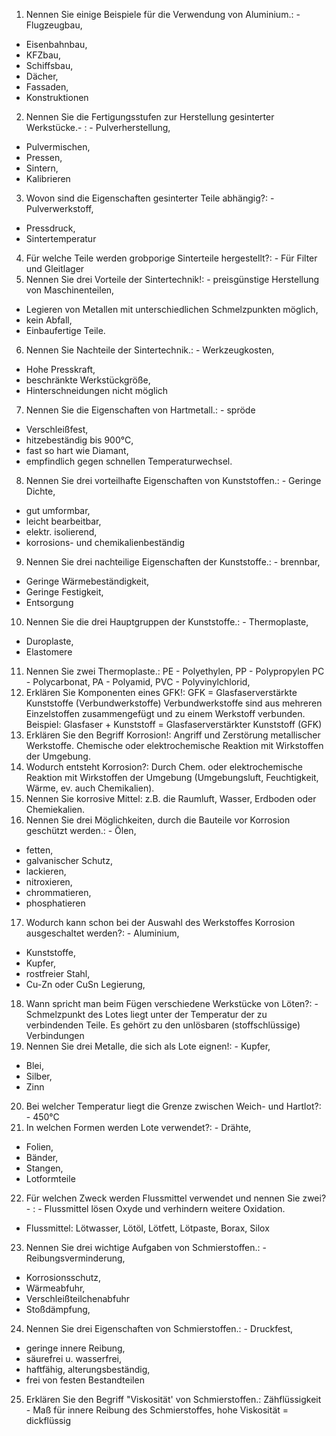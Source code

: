 1. Nennen Sie einige Beispiele für die Verwendung von Aluminium.: -
Flugzeugbau,
- Eisenbahnbau,
- KFZbau,
- Schiffsbau,
- Dächer,
- Fassaden,
- Konstruktionen
2. Nennen Sie die Fertigungsstufen zur Herstellung gesinterter Werkstücke.-
: - Pulverherstellung,
- Pulvermischen,
- Pressen,
- Sintern,
- Kalibrieren
3. Wovon sind die Eigenschaften gesinterter Teile abhängig?: - Pulverwerkstoff,
- Pressdruck,
- Sintertemperatur
4. Für welche Teile werden grobporige Sinterteile hergestellt?: - Für Filter und
Gleitlager
5. Nennen Sie drei Vorteile der Sintertechnik!: - preisgünstige Herstellung von
Maschinenteilen,
- Legieren von Metallen mit unterschiedlichen Schmelzpunkten möglich,
- kein Abfall,
- Einbaufertige Teile.
6. Nennen Sie Nachteile der Sintertechnik.: - Werkzeugkosten,
- Hohe Presskraft,
- beschränkte Werkstückgröße,
- Hinterschneidungen nicht möglich
7. Nennen Sie die Eigenschaften von Hartmetall.: - spröde
- Verschleißfest,
- hitzebeständig bis 900°C,
- fast so hart wie Diamant,
- empfindlich gegen schnellen Temperaturwechsel.
8. Nennen Sie drei vorteilhafte Eigenschaften von Kunststoffen.: - Geringe
Dichte,
- gut umformbar,
- leicht bearbeitbar,
- elektr. isolierend,
- korrosions- und chemikalienbeständig
9. Nennen Sie drei nachteilige Eigenschaften der Kunststoffe.: - brennbar,
- Geringe Wärmebeständigkeit,
- Geringe Festigkeit,
- Entsorgung
10. Nennen Sie die drei Hauptgruppen der Kunststoffe.: - Thermoplaste,
- Duroplaste,
- Elastomere
11. Nennen Sie zwei Thermoplaste.: PE - Polyethylen,
PP - Polypropylen
PC - Polycarbonat,
PA - Polyamid,
PVC - Polyvinylchlorid,
12. Erklären Sie Komponenten eines GFK!: GFK = Glasfaserverstärkte Kunststoffe (Verbundwerkstoffe)
Verbundwerkstoffe sind aus mehreren Einzelstoffen zusammengefügt und zu
einem Werkstoff verbunden.
Beispiel:
Glasfaser + Kunststoff = Glasfaserverstärkter Kunststoff (GFK)
13. Erklären Sie den Begriff Korrosion!: Angriff und Zerstörung metallischer
Werkstoffe.
Chemische oder elektrochemische Reaktion mit Wirkstoffen der Umgebung.
14. Wodurch entsteht Korrosion?: Durch Chem. oder elektrochemische Reaktion mit Wirkstoffen der Umgebung
(Umgebungsluft, Feuchtigkeit, Wärme, ev. auch Chemikalien).
15. Nennen Sie korrosive Mittel: z.B. die Raumluft, Wasser, Erdboden oder
Chemiekalien.
16. Nennen Sie drei Möglichkeiten, durch die Bauteile vor Korrosion
geschützt werden.: - Ölen,
- fetten,
- galvanischer Schutz,
- lackieren,
- nitroxieren,
- chrommatieren,
- phosphatieren
17. Wodurch kann schon bei der Auswahl des Werkstoffes Korrosion ausgeschaltet werden?: - Aluminium,
- Kunststoffe,
- Kupfer,
- rostfreier Stahl,
- Cu-Zn oder CuSn Legierung,
18. Wann spricht man beim Fügen verschiedene Werkstücke von Löten?: -
Schmelzpunkt des Lotes liegt unter der Temperatur der zu verbindenden Teile.
Es gehört zu den unlösbaren (stoffschlüssige) Verbindungen
19. Nennen Sie drei Metalle, die sich als Lote eignen!: - Kupfer,
- Blei,
- Silber,
- Zinn
20. Bei welcher Temperatur liegt die Grenze zwischen Weich- und Hartlot?: -
450°C
21. In welchen Formen werden Lote verwendet?: - Drähte,
- Folien,
- Bänder,
- Stangen,
- Lotformteile
22. Für welchen Zweck werden Flussmittel verwendet und nennen Sie zwei?-
: - Flussmittel lösen Oxyde und verhindern weitere Oxidation.
- Flussmittel: Lötwasser, Lötöl, Lötfett, Lötpaste, Borax, Silox
23. Nennen Sie drei wichtige Aufgaben von Schmierstoffen.: - Reibungsverminderung,
- Korrosionsschutz,
- Wärmeabfuhr,
- Verschleißteilchenabfuhr
- Stoßdämpfung,
24. Nennen Sie drei Eigenschaften von Schmierstoffen.: - Druckfest,
- geringe innere Reibung,
- säurefrei u. wasserfrei,
- haftfähig, alterungsbeständig,
- frei von festen Bestandteilen
25. Erklären Sie den Begriff "Viskosität' von Schmierstoffen.: Zähflüssigkeit -
Maß für innere Reibung des Schmierstoffes,
hohe Viskosität = dickflüssig
